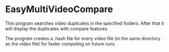 # EasyMultiVideoCompare
This program searches video duplicates in the specified folders. After that it will display the duplicates with compare features.

The program creates a .hash file for every video file (in the same directory as the video file) for faster computing on future runs.